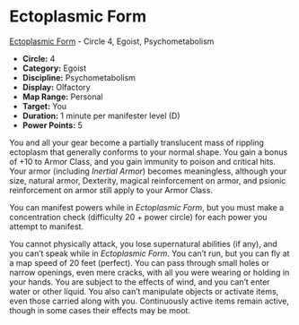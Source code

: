 # Ectoplasmic Form

[Ectoplasmic Form](/Psionics/E/EctoplasmicForm.md) - Circle 4, Egoist, Psychometabolism

- **Circle:** 4
- **Category:** Egoist
- **Discipline:** Psychometabolism
- **Display:** Olfactory
- **Map Range:** Personal
- **Target:** You
- **Duration:** 1 minute per manifester level (D)
- **Power Points:** 5

You and all your gear become a partially translucent mass of rippling ectoplasm that generally conforms to your normal shape. You gain a bonus of +10 to Armor Class, and you gain immunity to poison and critical hits. Your armor (including *Inertial Armor*) becomes meaningless, although your size, natural armor, Dexterity, magical reinforcement on armor, and psionic reinforcement on armor still apply to your Armor Class.

You can manifest powers while in *Ectoplasmic Form*, but you must make a concentration check (difficulty 20 + power circle) for each power you attempt to manifest.

You cannot physically attack, you lose supernatural abilities (if any), and you can’t speak while in *Ectoplasmic Form*. You can’t run, but you can fly at a map speed of 20 feet (perfect). You can pass through small holes or narrow openings, even mere cracks, with all you were wearing or holding in your hands. You are subject to the effects of wind, and you can’t enter water or other liquid. You also can’t manipulate objects or activate items, even those carried along with you. Continuously active items remain active, though in some cases their effects may be moot.
